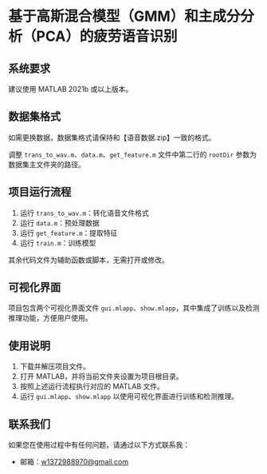 # 基于高斯混合模型（GMM）和主成分分析（PCA）的疲劳语音识别

## 系统要求
建议使用 MATLAB 2021b 或以上版本。

## 数据集格式
如需更换数据，数据集格式请保持和【语音数据.zip】一致的格式。

调整 `trans_to_wav.m`、`data.m`、`get_feature.m` 文件中第二行的 `rootDir` 参数为数据集主文件夹的路径。

## 项目运行流程
1. 运行 `trans_to_wav.m`：转化语音文件格式
2. 运行 `data.m`：预处理数据
3. 运行 `get_feature.m`：提取特征
4. 运行 `train.m`：训练模型

其余代码文件为辅助函数或脚本，无需打开或修改。

## 可视化界面
项目包含两个可视化界面文件 `gui.mlapp`、`show.mlapp`，其中集成了训练以及检测推理功能，方便用户使用。

## 使用说明
1. 下载并解压项目文件。
2. 打开 MATLAB，并将当前文件夹设置为项目根目录。
3. 按照上述运行流程执行对应的 MATLAB 文件。
4. 运行 `gui.mlapp`、`show.mlapp` 以使用可视化界面进行训练和检测推理。

## 联系我们
如果您在使用过程中有任何问题，请通过以下方式联系我：
- 邮箱：w1372988970@gmail.com
